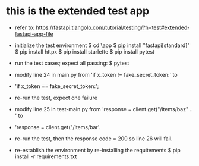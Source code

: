 # this is the extended test app

* refer to: https://fastapi.tiangolo.com/tutorial/testing/?h=test#extended-fastapi-app-file

* initialize the test environment
$ cd \app
$ pip install "fastapi[standard]"
$ pip install httpx
$ pip install starlette
$ pip install pytest

* run the test cases; expect all passing:
$ pytest

* modify line 24 in main.py from 'if x_token != fake_secret_token:' to 
* 'if x_token == fake_secret_token:';
* re-run the test, expect one failure

* modify line 25 in test-main.py from 'response = client.get("/items/baz" .. ' to
* 'response = client.get("/items/bar'.
* re-run the test, then the response code = 200 so line 26 will fail. 

* re-establish the environment by re-installing the requitements 
$ pip install -r requirements.txt
